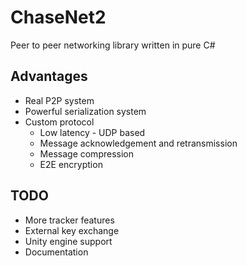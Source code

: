 # ChaseNet2
Peer to peer networking library written in pure C#

## Advantages

* Real P2P system
* Powerful serialization system
* Custom protocol
  * Low latency - UDP based
  * Message acknowledgement and retransmission
  * Message compression
  * E2E encryption

## TODO

* More tracker features
* External key exchange
* Unity engine support
* Documentation
